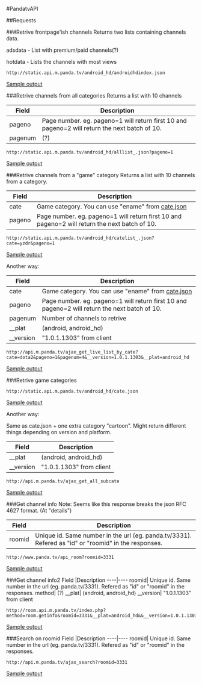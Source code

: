 #PandatvAPI

##Requests

###Retrive frontpage'ish channels
Returns two lists containing channels data.

adsdata - List with premium/paid channels(?)

hotdata - Lists the channels with most views

```
http://static.api.m.panda.tv/android_hd/androidhdindex.json
```
[Sample output](/jsonsample/androidhdindex.json)

###Retrive channels from all categories
Returns a list with 10 channels

Field  |Description
----|----
pageno   | Page number. eg. pageno=1 will return first 10 and pageno=2 will return the next batch of 10.
pagenum  | (?)

```
http://static.api.m.panda.tv/android_hd/alllist_.json?pageno=1
```
[Sample output](/jsonsample/alllist_.json)

###Retrive channels from a "game" category
Returns a list with 10 channels from a category.

Field  |Description
----|----
cate   | Game category. You can use "ename" from [cate.json](#retrive-game-categories)
pageno   | Page number. eg. pageno=1 will return first 10 and pageno=2 will return the next batch of 10.

```
http://static.api.m.panda.tv/android_hd/catelist_.json?cate=yzdr&pageno=1
```
[Sample output](/jsonsample/catelist_.json)

Another way:

Field  |Description
----|----
cate   | Game category. You can use "ename" from [cate.json](#retrive-game-categories)
pageno   | Page number. eg. pageno=1 will return first 10 and pageno=2 will return the next batch of 10.
pagenum  | Number of channels to retrive
__plat| (android, android_hd)
__version| "1.0.1.1303" from client

```
http://api.m.panda.tv/ajax_get_live_list_by_cate?cate=dota2&pageno=1&pagenum=4&__version=1.0.1.1303&__plat=android_hd
```
[Sample output](/jsonsample/ajax_get_live_list_by_cate.json)

###Retrive game categories
```
http://static.api.m.panda.tv/android_hd/cate.json
```
[Sample output](/jsonsample/cate.json)

Another way:

Same as cate.json + one extra category "cartoon". Might return different things depending on version and platform.

Field  |Description
----|----
__plat| (android, android_hd)
__version| "1.0.1.1303" from client
```
http://api.m.panda.tv/ajax_get_all_subcate
```
[Sample output](/jsonsample/ajax_get_all_subcate.json)

###Get channel info
Note: Seems like this response breaks the json RFC 4627 format. (At "details")

Field  |Description
----|----
roomid| Unique id. Same number in the url (eg. panda.tv/3331). Refered as "id" or "roomid" in the responses.
```
http://www.panda.tv/api_room?roomid=3331
```
[Sample output](/jsonsample/api_room.json)

###Get channel info2
Field  |Description
----|----
roomid| Unique id. Same number in the url (eg. panda.tv/3331). Refered as "id" or "roomid" in the responses.
method| (?)
__plat| (android, android_hd)
__version| "1.0.1.1303" from client
```
http://room.api.m.panda.tv/index.php?method=room.getinfo&roomid=3331&__plat=android_hd&&__version=1.0.1.1303
```
[Sample output](/jsonsample/getinfo_room.json)

###Search on roomid
Field  |Description
----|----
roomid| Unique id. Same number in the url (eg. panda.tv/3331). Refered as "id" or "roomid" in the responses.
```
http://api.m.panda.tv/ajax_search?roomid=3331
```
[Sample output](/jsonsample/ajax_search.json)
